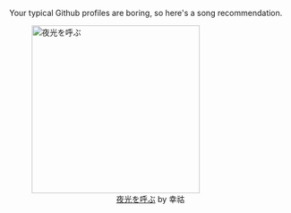 Your typical Github profiles are boring, so here's a song recommendation.
<figure><img width="300" height="300" src="https://i.scdn.co/image/ab67616d0000b27303c96019f79a0a94096b727f" alt="夜光を呼ぶ" /><figcaption align="center"><a href="https://open.spotify.com/track/1l9HX4jUo8OGzBd9LqgnLt" target="_blank">夜光を呼ぶ</a> by 幸祜</figcaption></figure>
